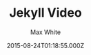 ---
title: Jekyll Video
github: https://github.com/mushishi78/jekyll-video
demo: https://mushishi78.github.io/jekyll-video/
author: Max White
ssg:
  - Jekyll
cms:
  - No Cms
date: 2015-08-24T01:18:55.000Z
github_branch: gh-pages
description: Template for a video blog
stale: true
---